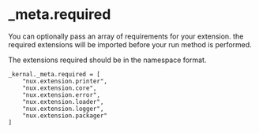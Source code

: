 # _meta.required

You can optionally pass an array of requirements for your extension. the required extensions will be imported before your run method is performed.

The extensions required should be in the namespace format.

	_kernal._meta.required = [
		"nux.extension.printer",
		"nux.extension.core", 
		"nux.extension.error",
		"nux.extension.loader",
		"nux.extension.logger",
		"nux.extension.packager"
	]
